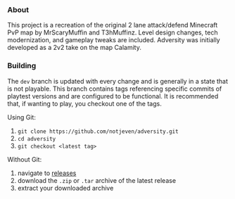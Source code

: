 ### About
This project is a recreation of the original 2 lane attack/defend Minecraft PvP map by MrScaryMuffin and T3hMuffinz. Level design changes, tech modernization, and gameplay tweaks are included. Adversity was initially developed as a 2v2 take on the map Calamity.

### Building
The ```dev``` branch is updated with every change and is generally in a state that is not playable. This branch contains tags referencing specific commits of playtest versions and are configured to be functional. It is recommended that, if wanting to play, you checkout one of the tags.

Using Git:
1. ```git clone https://github.com/notjeven/adversity.git```
2. ```cd adversity```
3. ```git checkout <latest tag>``` 

Without Git:
1. navigate to [releases](https://github.com/notjeven/adversity/releases)
2. download the ```.zip``` or ```.tar``` archive of the latest release
3. extract your downloaded archive
